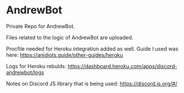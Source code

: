 # AndrewBot
Private Repo for AndrewBot. 

Files related to the logic of AndrewBot are uploaded.

Procfile needed for Heroku integration added as well. Guide I used was here: https://anidiots.guide/other-guides/heroku

Logs for Heroku rebulds: https://dashboard.heroku.com/apps/discord-andrewbot/logs

Notes on Discord JS library that is being used: https://discord.js.org/#/

